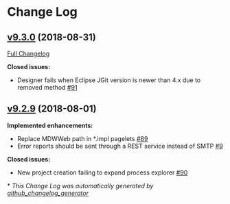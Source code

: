 # Change Log

## [v9.3.0](https://github.com/CenturyLinkCloud/mdw-designer/tree/v9.3.0) (2018-08-31)
[Full Changelog](https://github.com/CenturyLinkCloud/mdw-designer/compare/v9.2.9...v9.3.0)

**Closed issues:**

- Designer fails when Eclipse JGit version is newer than 4.x due to removed method  [\#91](https://github.com/CenturyLinkCloud/mdw-designer/issues/91)

## [v9.2.9](https://github.com/CenturyLinkCloud/mdw-designer/tree/v9.2.9) (2018-08-01)
**Implemented enhancements:**

- Replace MDWWeb path in \*.impl pagelets [\#89](https://github.com/CenturyLinkCloud/mdw-designer/issues/89)
- Error reports should be sent through a REST service instead of SMTP  [\#9](https://github.com/CenturyLinkCloud/mdw-designer/issues/9)

**Closed issues:**

- New project creation failing to expand process explorer [\#90](https://github.com/CenturyLinkCloud/mdw-designer/issues/90)

\* *This Change Log was automatically generated by [github_changelog_generator](https://github.com/skywinder/Github-Changelog-Generator)*